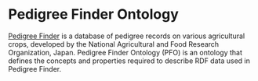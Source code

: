 # Pedigree Finder Ontology

[Pedigree Finder](https://pedigree.db.naro.go.jp/) is a database of pedigree records on various agricultural crops, developed by the National Agricultural and Food Research Organization, Japan. Pedigree Finder Ontology (PFO) is an ontology that defines the concepts and properties required to describe RDF data used in Pedigree Finder.


